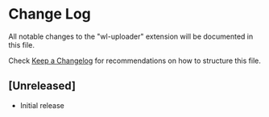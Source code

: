 # Change Log

All notable changes to the "wl-uploader" extension will be documented in this file.

Check [Keep a Changelog](http://keepachangelog.com/) for recommendations on how to structure this file.

## [Unreleased]

- Initial release